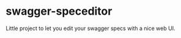 swagger-speceditor
==================

Little project to let you edit your swagger specs with a nice web UI.
